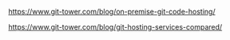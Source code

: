 https://www.git-tower.com/blog/on-premise-git-code-hosting/

https://www.git-tower.com/blog/git-hosting-services-compared/

